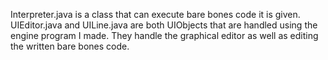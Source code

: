 Interpreter.java is a class that can execute bare bones code it is given.
UIEditor.java and UILine.java are both UIObjects that are handled using the engine program I made. They handle the graphical editor as well as editing the written bare bones code.
